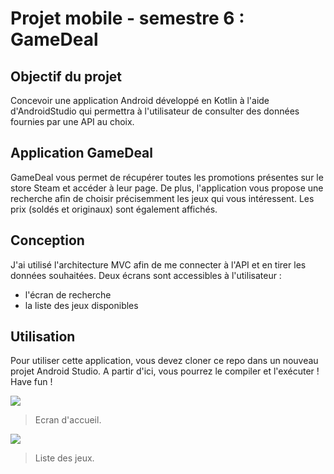 # Projet mobile - semestre 6 : GameDeal
## Objectif du projet
Concevoir une application Android développé en Kotlin à l'aide d'AndroidStudio qui permettra à l'utilisateur de consulter des données fournies par une API au choix.

## Application GameDeal
GameDeal vous permet de récupérer toutes les promotions présentes sur le store Steam et accéder à leur page. De plus, l'application vous propose une recherche afin de choisir précisemment les jeux qui vous intéressent. Les prix (soldés et originaux) sont également affichés.

## Conception
J'ai utilisé l'architecture MVC afin de me connecter à l'API et en tirer les données souhaitées.
Deux écrans sont accessibles à l'utilisateur :
- l'écran de recherche
- la liste des jeux disponibles

## Utilisation
Pour utiliser cette application, vous devez cloner ce repo dans un nouveau projet Android Studio. A partir d'ici, vous pourrez le compiler et l'exécuter ! Have fun !

![](https://i.postimg.cc/T1bFs3mC/Screenshot-1622149635.png)

> Ecran d'accueil.

![](https://i.postimg.cc/664kqYSn/Screenshot-1622149638.png)

> Liste des jeux.

